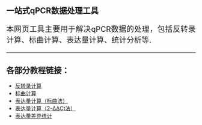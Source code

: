 <div class = "col-sm-12">
<style>
summary:focus { 
outline: none 
}
</style>
<h2>一站式qPCR数据处理工具</h2>

<p style="text-align:justify; text-justify:inter-ideograph;font-size:20px;">本网页工具主要用于解决qPCR数据的处理，包括反转录计算、标曲计算、表达量计算、统计分析等. 

</div>

<HR>

## 各部分教程链接：

- [反转录计算](http://blog.blog4xiang.world/2021/11/17/%e7%bd%91%e9%a1%b5%e5%b7%a5%e5%85%b7shiny4qpcr%e4%bd%bf%e7%94%a8%e8%af%b4%e6%98%8e/)
- [标曲计算](http://blog.blog4xiang.world/2021/11/17/%e7%bd%91%e9%a1%b5%e5%b7%a5%e5%85%b7shiny4qpcr%e4%bd%bf%e7%94%a8%e8%af%b4%e6%98%8e/)
- [表达量计算（标曲法）](http://blog.blog4xiang.world/2021/11/17/%e7%bd%91%e9%a1%b5%e5%b7%a5%e5%85%b7shiny4qpcr%e4%bd%bf%e7%94%a8%e8%af%b4%e6%98%8e/)
- [表达量计算（2-ΔΔCt法）](http://blog.blog4xiang.world/2021/11/17/%e7%bd%91%e9%a1%b5%e5%b7%a5%e5%85%b7shiny4qpcr%e4%bd%bf%e7%94%a8%e8%af%b4%e6%98%8e/)
- [表达量差异统计](http://blog.blog4xiang.world/2021/11/17/%e7%bd%91%e9%a1%b5%e5%b7%a5%e5%85%b7shiny4qpcr%e4%bd%bf%e7%94%a8%e8%af%b4%e6%98%8e/)
